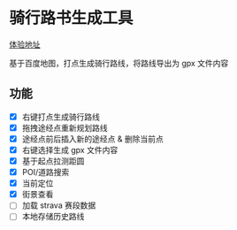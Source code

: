 # 骑行路书生成工具

[体验地址](https://cqq626.github.io/cycle-roadbook/)

基于百度地图，打点生成骑行路线，将路线导出为 gpx 文件内容

## 功能

- [x] 右键打点生成骑行路线
- [x] 拖拽途经点重新规划路线
- [x] 途经点前后插入新的途经点 & 删除当前点
- [x] 右键选择生成 gpx 文件内容
- [x] 基于起点拉测距圆
- [x] POI/道路搜索
- [x] 当前定位
- [x] 街景查看
- [ ] 加载 strava 赛段数据
- [ ] 本地存储历史路线
